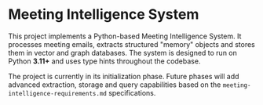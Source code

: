 # Meeting Intelligence System

This project implements a Python-based Meeting Intelligence System. It processes meeting emails, extracts structured "memory" objects and stores them in vector and graph databases. The system is designed to run on Python **3.11+** and uses type hints throughout the codebase.

The project is currently in its initialization phase. Future phases will add advanced extraction, storage and query capabilities based on the `meeting-intelligence-requirements.md` specifications.

